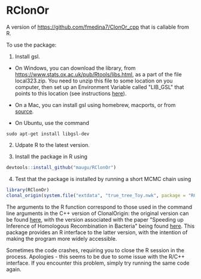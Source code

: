 # RClonOr
A version of https://github.com/fmedina7/ClonOr_cpp that is callable from R.

To use the package:

1. Install gsl.

- On Windows, you can download the library, from https://www.stats.ox.ac.uk/pub/Rtools/libs.html, as a part of the file local323.zip. You need to unzip this file to some location on you computer, then set up an Environment Variable called "LIB_GSL" that points to this location (see instructions [here](https://docs.oracle.com/en/database/oracle/machine-learning/oml4r/1.5.1/oread/creating-and-modifying-environment-variables-on-windows.html)).

- On a Mac, you can install gsl using homebrew, macports, or from [source](https://www.gnu.org/software/gsl/).

- On Ubuntu, use the command

```console
sudo apt-get install libgsl-dev
```

2. Udpate R to the latest version.

3. Install the package in R using

```R
devtools::install_github("maugu/RClonOr")
```

4. Test that the package is installed by running a short MCMC chain using

```R
library(RClonOr)
clonal_origin(system.file("extdata", "true_tree_Toy.nwk", package = "RClonOr"),system.file("extdata", "simulatedData_Toy.xmfa", package = "RClonOr"),"test_Toy.xml",a="1,1,1,2,2,1,1,1,0,0,0",x=0,y=5000,z=10,D=50,T=10,R=5,m="0.25,100,1")
```

The arguments to the R function correspond to those used in the command line arguments in the C++ version of ClonalOrigin: the original version can be found [here](https://github.com/xavierdidelot/ClonalOrigin), with the version associated with the paper "Speeding up Inference of Homologous Recombination in Bacteria" being found [here](https://github.com/fjmedinaaguayo/ClonOr_cpp). This package provides an R interface to the latter version, with the intention of making the program more widely accessible.

Sometimes the code crashes, requiring you to close the R session in the process. Apologies - this seems to be due to some issue with the R/C++ interface. If you encounter this problem, simply try running the same code again.
